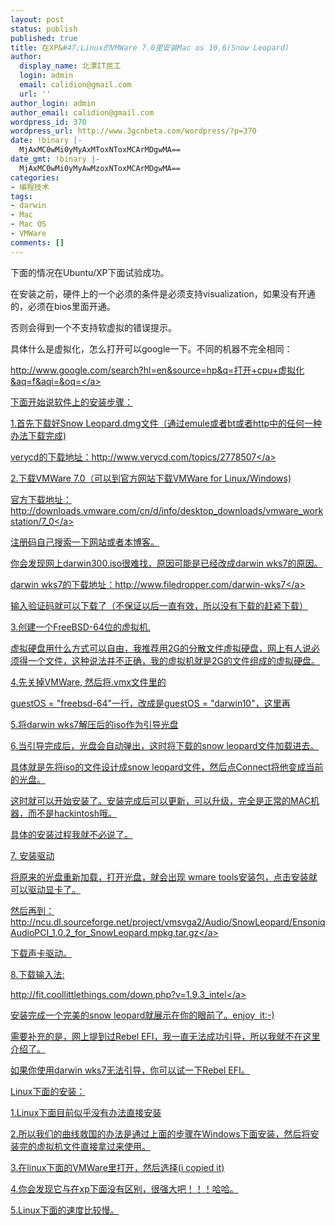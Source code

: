 ```yaml
---
layout: post
status: publish
published: true
title: 在XP&#47;Linux的VMWare 7.0里安装Mac os 10.6(Snow Leopard)
author:
  display_name: 北漂IT民工
  login: admin
  email: calidion@gmail.com
  url: ''
author_login: admin
author_email: calidion@gmail.com
wordpress_id: 370
wordpress_url: http://www.3gcnbeta.com/wordpress/?p=370
date: !binary |-
  MjAxMC0wMi0yMyAxMToxNToxMCArMDgwMA==
date_gmt: !binary |-
  MjAxMC0wMi0yMyAwMzoxNToxMCArMDgwMA==
categories:
- 编程技术
tags:
- darwin
- Mac
- Mac OS
- VMWare
comments: []
---
```

<p>下面的情况在Ubuntu&#47;XP下面试验成功。</p>
<p>在安装之前，硬件上的一个必须的条件是必须支持visualization，如果没有开通的，必须在bios里面开通。</p>
<p>否则会得到一个不支持软虚拟的错误提示。</p>
<p>具体什么是虚拟化，怎么打开可以google一下。不同的机器不完全相同：</p>
<p><a href="http:&#47;&#47;www.google.com&#47;search?hl=en&amp;source=hp&amp;q=%E6%89%93%E5%BC%80+cpu+%E8%99%9A%E6%8B%9F%E5%8C%96&amp;aq=f&amp;aqi=&amp;oq=">http:&#47;&#47;www.google.com&#47;search?hl=en&amp;source=hp&amp;q=打开+cpu+虚拟化&amp;aq=f&amp;aqi=&amp;oq=<&#47;a></p>
<p>下面开始说软件上的安装步骤：</p>
<p>1.首先下载好Snow Leopard.dmg文件（通过emule或者bt或者http中的任何一种办法下载完成)</p>
<p>verycd的下载地址：<a href="http:&#47;&#47;www.verycd.com&#47;topics&#47;2778507">http:&#47;&#47;www.verycd.com&#47;topics&#47;2778507<&#47;a></p>
<p>2.下载VMWare 7.0（可以到官方网站下载VMWare for Linux&#47;Windows)</p>
<p>官方下载地址：<a href="http:&#47;&#47;downloads.vmware.com&#47;cn&#47;d&#47;info&#47;desktop_downloads&#47;vmware_workstation&#47;7_0" target="_blank">http:&#47;&#47;downloads.vmware.com&#47;cn&#47;d&#47;info&#47;desktop_downloads&#47;vmware_workstation&#47;7_0<&#47;a></p>
<p>注册码自己搜索一下网站或者本博客。</p>
<p>你会发现网上darwin300.iso很难找，原因可能是已经改成darwin wks7的原因。</p>
<p>darwin wks7的下载地址：<a href="http:&#47;&#47;www.filedropper.com&#47;darwin-wks7">http:&#47;&#47;www.filedropper.com&#47;darwin-wks7<&#47;a></p>
<p>输入验证码就可以下载了（不保证以后一直有效，所以没有下载的赶紧下载）</p>
<p>3.创建一个FreeBSD-64位的虚拟机.</p>
<p>虚拟硬盘用什么方式可以自由，我推荐用2G的分散文件虚拟硬盘，网上有人说必须得一个文件，这种说法并不正确，我的虚拟机就是2G的文件组成的虚拟硬盘。</p>
<p>4.先关掉VMWare, 然后将.vmx文件里的</p>
<p>guestOS = "freebsd-64"一行，改成是guestOS = "darwin10"，这里再</p>
<p>5.将darwin wks7解压后的iso作为引导光盘</p>
<p>6.当引导完成后，光盘会自动弹出，这时将下载的snow leopard文件加载进去。</p>
<p>具体就是先将iso的文件设计成snow leopard文件，然后点Connect将他变成当前的光盘。</p>
<p>这时就可以开始安装了。安装完成后可以更新，可以升级，完全是正常的MAC机器，而不是hackintosh哦。</p>
<p>具体的安装过程我就不必说了。</p>
<p>7. 安装驱动</p>
<p>将原来的光盘重新加载，打开光盘，就会出现 wmare tools安装包，点击安装就可以驱动显卡了。</p>
<p>然后再到：<a href="http:&#47;&#47;ncu.dl.sourceforge.net&#47;project&#47;vmsvga2&#47;Audio&#47;SnowLeopard&#47;EnsoniqAudioPCI_1.0.2_for_SnowLeopard.mpkg.tar.gz " target="_blank">http:&#47;&#47;ncu.dl.sourceforge.net&#47;project&#47;vmsvga2&#47;Audio&#47;SnowLeopard&#47;EnsoniqAudioPCI_1.0.2_for_SnowLeopard.mpkg.tar.gz<&#47;a></p>
<p>下载声卡驱动。</p>
<p>8.下载输入法:</p>
<p><a href="http:&#47;&#47;fit.coollittlethings.com&#47;down.php?v=1.9.3_intel">http:&#47;&#47;fit.coollittlethings.com&#47;down.php?v=1.9.3_intel<&#47;a></p>
<p>安装完成一个完美的snow leopard就展示在你的眼前了。enjoy &nbsp;it:-)</p>
<p>需要补充的是，网上提到过Rebel EFI，我一直无法成功引导，所以我就不在这里介绍了。</p>
<p>如果你使用darwin wks7无法引导，你可以试一下Rebel EFI。</p>
<p>Linux下面的安装：</p>
<p>1.Linux下面目前似乎没有办法直接安装</p>
<p>2.所以我们的曲线救国的办法是通过上面的步骤在Windows下面安装，然后将安装完的虚拟机文件直接拿过来使用。</p>
<p>3.在linux下面的VMWare里打开，然后选择(i copied it)</p>
<p>4.你会发现它与在xp下面没有区别，很强大吧！！！哈哈。</p>
<p>5.Linux下面的速度比较慢。</p>
